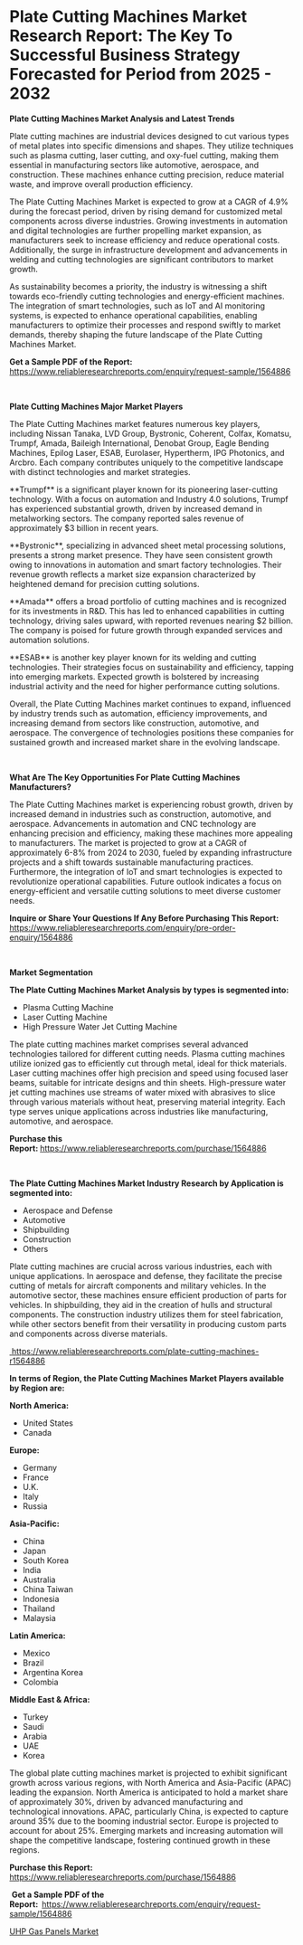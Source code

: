 <p><h1>Plate Cutting Machines Market Research Report: The Key To Successful Business Strategy Forecasted for Period from 2025 - 2032</h1></p><p><strong>Plate Cutting Machines Market Analysis and Latest Trends</strong></p>
<p><p>Plate cutting machines are industrial devices designed to cut various types of metal plates into specific dimensions and shapes. They utilize techniques such as plasma cutting, laser cutting, and oxy-fuel cutting, making them essential in manufacturing sectors like automotive, aerospace, and construction. These machines enhance cutting precision, reduce material waste, and improve overall production efficiency.</p><p>The Plate Cutting Machines Market is expected to grow at a CAGR of 4.9% during the forecast period, driven by rising demand for customized metal components across diverse industries. Growing investments in automation and digital technologies are further propelling market expansion, as manufacturers seek to increase efficiency and reduce operational costs. Additionally, the surge in infrastructure development and advancements in welding and cutting technologies are significant contributors to market growth. </p><p>As sustainability becomes a priority, the industry is witnessing a shift towards eco-friendly cutting technologies and energy-efficient machines. The integration of smart technologies, such as IoT and AI monitoring systems, is expected to enhance operational capabilities, enabling manufacturers to optimize their processes and respond swiftly to market demands, thereby shaping the future landscape of the Plate Cutting Machines Market.</p></p>
<p><strong>Get a Sample PDF of the Report:&nbsp;</strong> <a href="https://www.reliableresearchreports.com/enquiry/request-sample/1564886?utm_campaign=2203&utm_medium=2&utm_source=Github&utm_content=ia&utm_term=11042025&utm_id=plate-cutting-machines">https://www.reliableresearchreports.com/enquiry/request-sample/1564886</a></p>
<p>&nbsp;</p>
<p><strong>Plate Cutting Machines Major Market Players</strong></p>
<p><p>The Plate Cutting Machines market features numerous key players, including Nissan Tanaka, LVD Group, Bystronic, Coherent, Colfax, Komatsu, Trumpf, Amada, Baileigh International, Denobat Group, Eagle Bending Machines, Epilog Laser, ESAB, Eurolaser, Hypertherm, IPG Photonics, and Arcbro. Each company contributes uniquely to the competitive landscape with distinct technologies and market strategies.</p><p>**Trumpf** is a significant player known for its pioneering laser-cutting technology. With a focus on automation and Industry 4.0 solutions, Trumpf has experienced substantial growth, driven by increased demand in metalworking sectors. The company reported sales revenue of approximately $3 billion in recent years.</p><p>**Bystronic**, specializing in advanced sheet metal processing solutions, presents a strong market presence. They have seen consistent growth owing to innovations in automation and smart factory technologies. Their revenue growth reflects a market size expansion characterized by heightened demand for precision cutting solutions.</p><p>**Amada** offers a broad portfolio of cutting machines and is recognized for its investments in R&D. This has led to enhanced capabilities in cutting technology, driving sales upward, with reported revenues nearing $2 billion. The company is poised for future growth through expanded services and automation solutions.</p><p>**ESAB** is another key player known for its welding and cutting technologies. Their strategies focus on sustainability and efficiency, tapping into emerging markets. Expected growth is bolstered by increasing industrial activity and the need for higher performance cutting solutions.</p><p>Overall, the Plate Cutting Machines market continues to expand, influenced by industry trends such as automation, efficiency improvements, and increasing demand from sectors like construction, automotive, and aerospace. The convergence of technologies positions these companies for sustained growth and increased market share in the evolving landscape.</p></p>
<p>&nbsp;</p>
<p><strong>What Are The Key Opportunities For Plate Cutting Machines Manufacturers?</strong></p>
<p><p>The Plate Cutting Machines market is experiencing robust growth, driven by increased demand in industries such as construction, automotive, and aerospace. Advancements in automation and CNC technology are enhancing precision and efficiency, making these machines more appealing to manufacturers. The market is projected to grow at a CAGR of approximately 6-8% from 2024 to 2030, fueled by expanding infrastructure projects and a shift towards sustainable manufacturing practices. Furthermore, the integration of IoT and smart technologies is expected to revolutionize operational capabilities. Future outlook indicates a focus on energy-efficient and versatile cutting solutions to meet diverse customer needs.</p></p>
<p><strong>Inquire or Share Your Questions If Any Before Purchasing This Report:</strong> <a href="https://www.reliableresearchreports.com/enquiry/pre-order-enquiry/1564886?utm_campaign=2203&utm_medium=2&utm_source=Github&utm_content=ia&utm_term=11042025&utm_id=plate-cutting-machines">https://www.reliableresearchreports.com/enquiry/pre-order-enquiry/1564886</a></p>
<p>&nbsp;</p>
<p><strong>Market Segmentation</strong></p>
<p><strong>The Plate Cutting Machines Market Analysis by types is segmented into:</strong></p>
<p><ul><li>Plasma Cutting Machine</li><li>Laser Cutting Machine</li><li>High Pressure Water Jet Cutting Machine</li></ul></p>
<p><p>The plate cutting machines market comprises several advanced technologies tailored for different cutting needs. Plasma cutting machines utilize ionized gas to efficiently cut through metal, ideal for thick materials. Laser cutting machines offer high precision and speed using focused laser beams, suitable for intricate designs and thin sheets. High-pressure water jet cutting machines use streams of water mixed with abrasives to slice through various materials without heat, preserving material integrity. Each type serves unique applications across industries like manufacturing, automotive, and aerospace.</p></p>
<p><strong>Purchase this Report:&nbsp;</strong><a href="https://www.reliableresearchreports.com/purchase/1564886?utm_campaign=2203&utm_medium=2&utm_source=Github&utm_content=ia&utm_term=11042025&utm_id=plate-cutting-machines">https://www.reliableresearchreports.com/purchase/1564886</a></p>
<p>&nbsp;</p>
<p><strong>The Plate Cutting Machines Market Industry Research by Application is segmented into:</strong></p>
<p><ul><li>Aerospace and Defense</li><li>Automotive</li><li>Shipbuilding</li><li>Construction</li><li>Others</li></ul></p>
<p><p>Plate cutting machines are crucial across various industries, each with unique applications. In aerospace and defense, they facilitate the precise cutting of metals for aircraft components and military vehicles. In the automotive sector, these machines ensure efficient production of parts for vehicles. In shipbuilding, they aid in the creation of hulls and structural components. The construction industry utilizes them for steel fabrication, while other sectors benefit from their versatility in producing custom parts and components across diverse materials.</p></p>
<p><a href="https://www.reliableresearchreports.com/plate-cutting-machines-r1564886?utm_campaign=2203&utm_medium=2&utm_source=Github&utm_content=ia&utm_term=11042025&utm_id=plate-cutting-machines">&nbsp;https://www.reliableresearchreports.com/plate-cutting-machines-r1564886</a></p>
<p><strong>In terms of Region, the Plate Cutting Machines Market Players available by Region are:</strong></p>
<p>
    <p> <strong> North America: </strong>
        <ul>
            <li>United States</li>
            <li>Canada</li>
        </ul>
        </p> 
    <p> <strong> Europe: </strong>
        <ul>
            <li>Germany</li>
            <li>France</li>
            <li>U.K.</li>
            <li>Italy</li>
            <li>Russia</li>
        </ul>
        </p> 
    <p> <strong> Asia-Pacific: </strong>
        <ul>
            <li>China</li>
            <li>Japan</li>
            <li>South Korea</li>
            <li>India</li>
            <li>Australia</li>
            <li>China Taiwan</li>
            <li>Indonesia</li>
            <li>Thailand</li>
            <li>Malaysia</li>
        </ul>
        </p> 
    <p> <strong> Latin America: </strong>
        <ul>
            <li>Mexico</li>
            <li>Brazil</li>
            <li>Argentina Korea</li>
            <li>Colombia</li>
        </ul>
        </p> 
    <p> <strong> Middle East & Africa: </strong>
        <ul>
            <li>Turkey</li>
            <li>Saudi</li>
            <li>Arabia</li>
            <li>UAE</li>
            <li>Korea</li>
        </ul>
    </p>
    </p>
<p><p>The global plate cutting machines market is projected to exhibit significant growth across various regions, with North America and Asia-Pacific (APAC) leading the expansion. North America is anticipated to hold a market share of approximately 30%, driven by advanced manufacturing and technological innovations. APAC, particularly China, is expected to capture around 35% due to the booming industrial sector. Europe is projected to account for about 25%. Emerging markets and increasing automation will shape the competitive landscape, fostering continued growth in these regions.</p></p>
<p><strong>Purchase this Report: </strong><a href="https://www.reliableresearchreports.com/purchase/1564886?utm_campaign=2203&utm_medium=2&utm_source=Github&utm_content=ia&utm_term=11042025&utm_id=plate-cutting-machines">https://www.reliableresearchreports.com/purchase/1564886</a></p>
<p>&nbsp;<strong>Get a Sample PDF of the Report:&nbsp;&nbsp;</strong><a href="https://www.reliableresearchreports.com/enquiry/request-sample/1564886?utm_campaign=2203&utm_medium=2&utm_source=Github&utm_content=ia&utm_term=11042025&utm_id=plate-cutting-machines">https://www.reliableresearchreports.com/enquiry/request-sample/1564886</a></p>
<p><strong></strong></p>
<p><p><a href="https://github.com/lisaeichler20775/Market-Research-Report-List-1/blob/main/uhp-gas-panels-market.md?utm_campaign=2203&utm_medium=2&utm_source=Github&utm_content=ia&utm_term=11042025&utm_id=plate-cutting-machines">UHP Gas Panels Market</a></p></p>